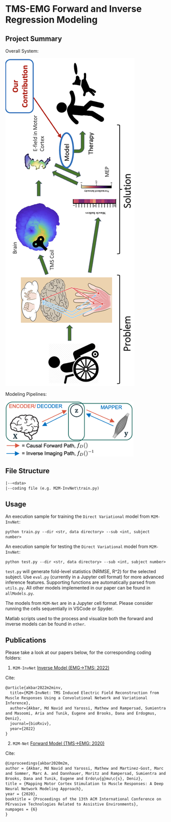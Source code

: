 # TMS-EMG Forward and Inverse Regression Modeling

## Project Summary
Overall System: 

![TMS-contribution](other/TMS-contribution.png)

Modeling Pipelines: 

<img src=other/causal-inverse.png width="400">

<!-- ## Prerequisites
Please install all necessary library versions by typing in terminal:

```pip install -r requirements.txt``` -->

## File Structure
```
|--<data>
|--coding file (e.g. M2M-InvNet\train.py)
```

## Usage
An execution sample for training the ```Direct Variational``` model from ```M2M-InvNet```:
```
python train.py --dir <str, data directory> --sub <int, subject number>
```
An execution sample for testing the ```Direct Variational``` model from ```M2M-InvNet```:

```
python test.py --dir <str, data directory> --sub <int, subject number>
```
```test.py``` will generate fold-level statistics (NRMSE, R^2) for the selected subject. Use ```eval.py``` (currently in a Jupyter cell format) for more advanced inference features. Supporting functions are automatically parsed from ```utils.py```. All other models implemented in our paper can be found in ```allModels.py```.

The models from ```M2M-Net``` are in a Jupyter cell format. Please consider running the cells sequentially in VSCode or Spyder.

Matlab scripts used to the process and visualize both the forward and inverse models can be found in ```other```.

<!-- ## Usage
Clone this repo, and copy the _\_data_ folder from [here](https:) to the root directory [as shown in the file tree above], for all codes to work.

The code runs from terminal using ```main.py```, with supporting functions automatically parsed from ```models.py```, ```helper.py```, and open-sourced functions from the folder ```extra```.

Plots for results can be generated using ```plot_csv.py```

Some residual code snippets and inline results+visualization can be found in ```multimodal_RA.ipynb```

The raw source files can be found in _/SDrive/CSL/\_Archive/2019/DT\_LONI\_Epileptogenesis\_2019_

![causal-inverse](other/causal-inverse.png)

-->

## Publications
Please take a look at our papers below, for the corresponding coding folders:
1. ```M2M-InvNet``` [Inverse Model (EMG->TMS: 2022)](https://www.biorxiv.org/content/10.1101/2022.07.22.501062v2.abstract)

Cite: 
```
@article{akbar2022m2minv,
  title={M2M-InvNet: TMS Induced Electric Field Reconstruction from Muscle Responses Using a Convolutional Network and Variational Inference},
  author={Akbar, Md Navid and Yarossi, Mathew and Rampersad, Sumientra and Masoomi, Aria and Tunik, Eugene and Brooks, Dana and Erdogmus, Deniz},
  journal={bioRxiv},
  year={2022}
}
```

2. ```M2M-Net``` [Forward Model (TMS->EMG: 2020)](https://dl.acm.org/doi/10.1145/3389189.3389203)

Cite: 
```
@inproceedings{akbar2020m2m,
author = {Akbar, Md Navid and Yarossi, Mathew and Martinez-Gost, Marc and Sommer, Marc A. and Dannhauer, Moritz and Rampersad, Sumientra and Brooks, Dana and Tunik, Eugene and Erdo\u{g}mu\c{s}, Deniz},
title = {Mapping Motor Cortex Stimulation to Muscle Responses: A Deep Neural Network Modeling Approach},
year = {2020},
booktitle = {Proceedings of the 13th ACM International Conference on PErvasive Technologies Related to Assistive Environments},
numpages = {6}
}
```
